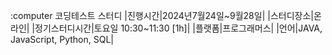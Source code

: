 :computer 코딩테스트 스터디
|진행시간|2024년7월24일~9월28일|
|스터디장소|온라인|
|정기스터디시간|토요일 10:30~11:30 [1h]|
|플랫폼|프로그래머스|
|언어|JAVA, JavaScript, Python, SQL|
